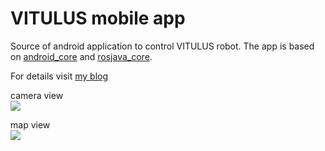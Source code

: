 # VITULUS mobile app

Source of android application to control VITULUS robot. The app is based on [android_core](https://github.com/rosjava/android_core) and [rosjava_core](https://github.com/rosjava/rosjava_core).

For details visit [my blog](https://lacina.dev/blog/how-install-android-studio-and-android-core-based-vitulus-app-ubuntu-2004/)



camera view <br>
![](https://lacina.dev/media/images/android_vitulus_control_cam.max-1080x1080.png)



map view <br>
![](https://lacina.dev/media/images/android_vitulus_control_map.max-1080x1080.png)

